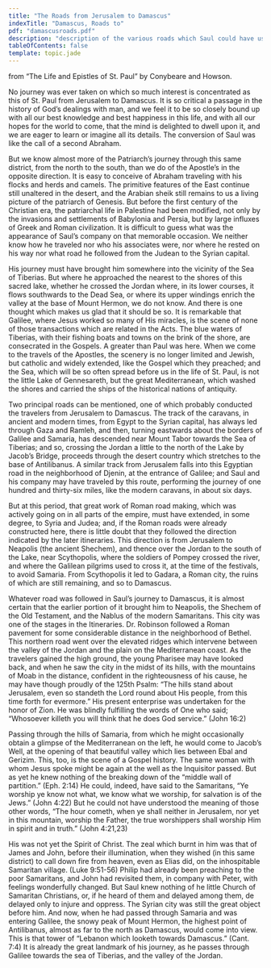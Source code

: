 ```yaml
---
title: "The Roads from Jerusalem to Damascus"
indexTitle: "Damascus, Roads to"
pdf: "damascusroads.pdf"
description: "description of the various roads which Saul could have used to travel between Jerusalem and Damascus."
tableOfContents: false
template: topic.jade
---
```


from “The Life and Epistles of St. Paul” by Conybeare and Howson.

No journey was ever taken on which so much interest is concentrated as
this of St. Paul from Jerusalem to Damascus. It is so critical a passage
in the history of God’s dealings with man, and we feel it to be so
closely bound up with all our best knowledge and best happiness in this
life, and with all our hopes for the world to come, that the mind is
delighted to dwell upon it, and we are eager to learn or imagine all its
details. The conversion of Saul was like the call of a second Abraham.

But we know almost more of the Patriarch’s journey through this same
district, from the north to the south, than we do of the Apostle’s in
the opposite direction. It is easy to conceive of Abraham traveling with
his flocks and herds and camels. The primitive features of the East
continue still unaltered in the desert, and the Arabian sheik still
remains to us a living picture of the patriarch of Genesis. But before
the first century of the Christian era, the patriarchal life in
Palestine had been modified, not only by the invasions and settlements
of Babylonia and Persia, but by large influxes of Greek and Roman
civilization. It is difficult to guess what was the appearance of Saul’s
company on that memorable occasion. We neither know how he traveled nor
who his associates were, nor where he rested on his way nor what road he
followed from the Judean to the Syrian capital.

His journey must have brought him somewhere into the vicinity of the Sea
of Tiberias. But where he approached the nearest to the shores of this
sacred lake, whether he crossed the Jordan where, in its lower courses,
it flows southwards to the Dead Sea, or where its upper windings enrich
the valley at the base of Mount Hermon, we do not know. And there is one
thought which makes us glad that it should be so. It is remarkable that
Galilee, where Jesus worked so many of His miracles, is the scene of
none of those transactions which are related in the Acts. The blue
waters of Tiberias, with their fishing boats and towns on the brink of
the shore, are consecrated in the Gospels. A greater than Paul was here.
When we come to the travels of the Apostles, the scenery is no longer
limited and Jewish, but catholic and widely extended, like the Gospel
which they preached; and the Sea, which will be so often spread before
us in the life of St. Paul, is not the little Lake of Gennesareth, but
the great Mediterranean, which washed the shores and carried the ships
of the historical nations of antiquity.

Two principal roads can be mentioned, one of which probably conducted
the travelers from Jerusalem to Damascus. The track of the caravans, in
ancient and modern times, from Egypt to the Syrian capital, has always
led through Gaza and Ramleh, and then, turning eastwards about the
borders of Galilee and Samaria, has descended near Mount Tabor towards
the Sea of Tiberias; and so, crossing the Jordan a little to the north
of the Lake by Jacob’s Bridge, proceeds through the desert country which
stretches to the base of Antilibanus. A similar track from Jerusalem
falls into this Egyptian road in the neighborhood of Djenin, at the
entrance of Galilee; and Saul and his company may have traveled by this
route, performing the journey of one hundred and thirty-six miles, like
the modern caravans, in about six days.

But at this period, that great work of Roman road making, which was
actively going on in all parts of the empire, must have extended, in
some degree, to Syria and Judea; and, if the Roman roads were already
constructed here, there is little doubt that they followed the direction
indicated by the later itineraries. This direction is from Jerusalem to
Neapolis (the ancient Shechem), and thence over the Jordan to the south
of the Lake, near Scythopolis, where the soldiers of Pompey crossed the
river, and where the Galilean pilgrims used to cross it, at the time of
the festivals, to avoid Samaria. From Scythopolis it led to Gadara, a
Roman city, the ruins of which are still remaining, and so to Damascus.

Whatever road was followed in Saul’s journey to Damascus, it is almost
certain that the earlier portion of it brought him to Neapolis, the
Shechem of the Old Testament, and the Nablus of the modern Samaritans.
This city was one of the stages in the Itineraries. Dr. Robinson
followed a Roman pavement for some considerable distance in the
neighborhood of Bethel. This northern road went over the elevated ridges
which intervene between the valley of the Jordan and the plain on the
Mediterranean coast. As the travelers gained the high ground, the young
Pharisee may have looked back, and when he saw the city in the midst of
its hills, with the mountains of Moab in the distance, confident in the
righteousness of his cause, he may have though proudly of the 125th
Psalm: “The hills stand about Jerusalem, even so standeth the Lord round
about His people, from this time forth for evermore.” His present
enterprise was undertaken for the honor of Zion. He was blindly
fulfilling the words of One who said; “Whosoever killeth you will think
that he does God service.” (John 16:2)

Passing through the hills of Samaria, from which he might occasionally
obtain a glimpse of the Mediterranean on the left, he would come to
Jacob’s Well, at the opening of that beautiful valley which lies between
Ebal and Gerizim. This, too, is the scene of a Gospel history. The same
woman with whom Jesus spoke might be again at the well as the Inquisitor
passed. But as yet he knew nothing of the breaking down of the “middle
wall of partition.” (Eph. 2:14) He could, indeed, have said to the
Samaritans, “Ye worship ye know not what, we know what we worship, for
salvation is of the Jews.” (John 4:22) But he could not have understood
the meaning of those other words, “The hour cometh, when ye shall
neither in Jerusalem, nor yet in this mountain, worship the Father, the
true worshippers shall worship Him in spirit and in truth.” (John
4:21,23)

His was not yet the Spirit of Christ. The zeal which burnt in him was
that of James and John, before their illumination, when they wished (in
this same district) to call down fire from heaven, even as Elias did, on
the inhospitable Samaritan village. (Luke 9:51-56) Philip had already
been preaching to the poor Samaritans, and John had revisited them, in
company with Peter, with feelings wonderfully changed. But Saul knew
nothing of he little Church of Samaritan Christians, or, if he heard of
them and delayed among them, de delayed only to injure and oppress. The
Syrian city was still the great object before him. And now, when he had
passed through Samaria and was entering Galilee, the snowy peak of Mount
Hermon, the highest point of Antilibanus, almost as far to the north as
Damascus, would come into view. This is that tower of “Lebanon which
looketh towards Damascus.” (Cant. 7:4) It is already the great landmark
of his journey, as he passes through Galilee towards the sea of
Tiberias, and the valley of the Jordan.

